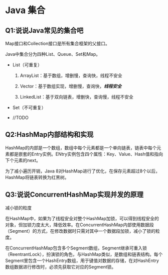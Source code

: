 # Java 集合

## Q1:说说Java常见的集合吧

Map接口和Collection接口是所有集合框架的父接口。

Java中集合分为四种List、Queue、Set和Map。

- List（可重复）
	
	1. ArrayList：基于数组，增删慢，查询快，线程不安全
	
  2. Vector：基于数组实现，增删慢，查询快，***线程安全***
  
  3. LinkedList：基于双向链表，增删快，查询慢，线程不安全

- Set（不可重复）
- //TODO

## Q2:HashMap内部结构和实现

HashMap的内部是一个数组，数组中每个元素都是一个单向链表，链表中每个元素都是嵌套的Entry实例。ENtry实例包含四个属性：Key、Value、Hash值和指向下个元素的next。

为了减小遍历开销，Java 8对HashMap进行了优化，在保存元素超过8个以后，HashMap将链表转换为红黑树。



## Q3:说说ConcurrentHashMap实现并发的原理

减小锁的粒度

在HashMap中，如果为了线程安全对整个HashMap加锁，可以得到线程安全的对象，但加锁力度太大，降低效率。在ConcurrentHashMap内部使用数据段（Segment）的方式，在修改数据时只需对其中一个数据段加锁，减小了锁的粒度。

在ConcurrentHashMap包含多个Segment数组，Segment继承可重入锁（ReentrantLock），扮演锁的角色，与HashMap类似，是数组和链表结构。每个Segment里包含一个HashEntry数组，用于键值对数据的存储，在对HashEntry数组数据进行修改时，必须先获取它对应的Segment锁。

